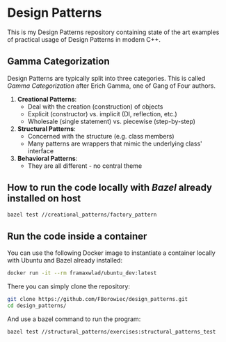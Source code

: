 # Design Patterns

This is my Design Patterns repository containing state of the art examples of practical usage of Design Patterns in modern C++.

## Gamma Categorization

Design Patterns are typically split into three categories. This is called _Gamma Categorization_ after Erich Gamma, one of Gang of Four authors.

1. **Creational Patterns**:
   * Deal with the creation (construction) of objects
   * Explicit (constructor) vs. implicit (DI, reflection, etc.)
   * Wholesale (single statement) vs. piecewise (step-by-step)
2. **Structural Patterns**:
   * Concerned with the structure (e.g. class members)
   * Many patterns are wrappers that mimic the underlying class' interface
3. **Behavioral Patterns**:
   * They are all different - no central theme

## How to run the code locally with *Bazel* already installed on host

```bash
bazel test //creational_patterns/factory_pattern
```

## Run the code inside a container

You can use the following Docker image to instantiate a container locally with Ubuntu and Bazel already installed:

```bash
docker run -it --rm framaxwlad/ubuntu_dev:latest
```

There you can simply clone the repository:

```bash
git clone https://github.com/FBorowiec/design_patterns.git
cd design_patterns/
```

And use a bazel command to run the program:

```bash
bazel test //structural_patterns/exercises:structural_patterns_test
```
